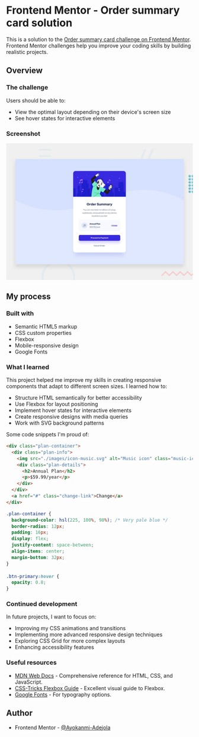 # Frontend Mentor - Order summary card solution

This is a solution to the [Order summary card challenge on Frontend Mentor](https://www.frontendmentor.io/challenges/order-summary-component-QlPmajDUj). Frontend Mentor challenges help you improve your coding skills by building realistic projects.



## Overview

### The challenge

Users should be able to:

- View the optimal layout depending on their device's screen size
- See hover states for interactive elements

### Screenshot

![Desktop View](./design/desktop-preview.jpg)


## My process

### Built with

- Semantic HTML5 markup
- CSS custom properties
- Flexbox
- Mobile-responsive design
- Google Fonts

### What I learned

This project helped me improve my skills in creating responsive components that adapt to different screen sizes. I learned how to:

- Structure HTML semantically for better accessibility
- Use Flexbox for layout positioning
- Implement hover states for interactive elements
- Create responsive designs with media queries
- Work with SVG background patterns

Some code snippets I'm proud of:

```html
<div class="plan-container">
  <div class="plan-info">
    <img src="./images/icon-music.svg" alt="Music icon" class="music-icon">
    <div class="plan-details">
      <h2>Annual Plan</h2>
      <p>$59.99/year</p>
    </div>
  </div>
  <a href="#" class="change-link">Change</a>
</div>
```

```css
.plan-container {
  background-color: hsl(225, 100%, 98%); /* Very pale blue */
  border-radius: 12px;
  padding: 16px;
  display: flex;
  justify-content: space-between;
  align-items: center;
  margin-bottom: 32px;
}

.btn-primary:hover {
  opacity: 0.8;
}
```

### Continued development

In future projects, I want to focus on:

- Improving my CSS animations and transitions
- Implementing more advanced responsive design techniques
- Exploring CSS Grid for more complex layouts
- Enhancing accessibility features

### Useful resources

- [MDN Web Docs](https://developer.mozilla.org/en-US/) - Comprehensive reference for HTML, CSS, and JavaScript.
- [CSS-Tricks Flexbox Guide](https://css-tricks.com/snippets/css/a-guide-to-flexbox/) - Excellent visual guide to Flexbox.
- [Google Fonts](https://fonts.google.com/) - For typography options.

## Author

- Frontend Mentor - [@Ayokanmi-Adejola](https://www.frontendmentor.io/profile/Ayokanmi-Adejola)
